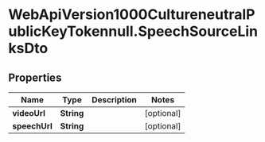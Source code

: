 # WebApiVersion1000CultureneutralPublicKeyTokennull.SpeechSourceLinksDto

## Properties

Name | Type | Description | Notes
------------ | ------------- | ------------- | -------------
**videoUrl** | **String** |  | [optional] 
**speechUrl** | **String** |  | [optional] 


